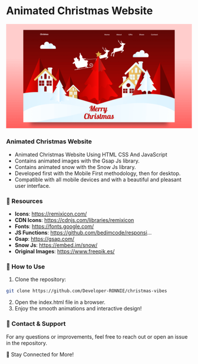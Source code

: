 # Animated Christmas Website

![preview img](/preview.png)

### Animated Christmas Website

- Animated Christmas Website Using HTML CSS And JavaScript
- Contains animated images with the Gsap Js library.
- Contains animated snow with the Snow Js library.
- Developed first with the Mobile First methodology, then for desktop.
- Compatible with all mobile devices and with a beautiful and pleasant user interface.

### 🔗 Resources
- **Icons**: https://remixicon.com/
- **CDN Icons**: https://cdnjs.com/libraries/remixicon
- **Fonts**: https://fonts.google.com/
- **JS Functions**: https://github.com/bedimcode/responsi...
- **Gsap**: https://gsap.com/
- **Snow Js**: https://embed.im/snow/
- **Original Images**: https://www.freepik.es/

### 🚀 How to Use

1. Clone the repository:
```bash
git clone https://github.com/Developer-RONNIE/christmas-vibes
```   
2. Open the index.html file in a browser.
3. Enjoy the smooth animations and interactive design!

### 📩 Contact & Support
For any questions or improvements, feel free to reach out or open an issue in the repository.

💙 Stay Connected for More!


